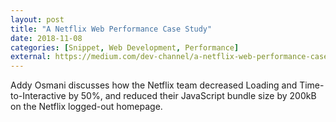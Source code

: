 ```yaml
---
layout: post
title: "A Netflix Web Performance Case Study"
date: 2018-11-08
categories: [Snippet, Web Development, Performance]
external: https://medium.com/dev-channel/a-netflix-web-performance-case-study-c0bcde26a9d9
---
```


Addy Osmani discusses how the Netflix team decreased Loading and Time-to-Interactive by 50%, and reduced their JavaScript bundle size by 200kB on the Netflix logged-out homepage.

